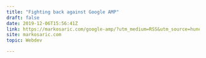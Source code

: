```yaml
---
title: "Fighting back against Google AMP"
draft: false
date: 2019-12-06T15:56:41Z
link: https://markosaric.com/google-amp/?utm_medium=RSS&utm_source=hune
site: markosaric.com
topic: Webdev  

---
```

